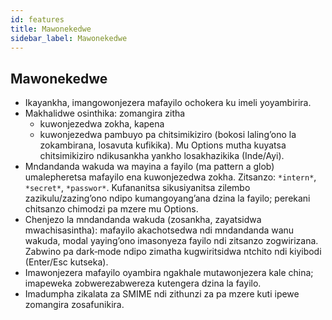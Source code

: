 ```yaml
---
id: features
title: Mawonekedwe
sidebar_label: Mawonekedwe
---
```


## Mawonekedwe

- Ikayankha, imangowonjezera mafayilo ochokera ku imeli yoyambirira.
- Makhalidwe osinthika: zomangira zitha
  - kuwonjezedwa zokha, kapena
  - kuwonjezedwa pambuyo pa chitsimikiziro (bokosi laling’ono la zokambirana, losavuta kufikika). Mu Options mutha kuyatsa chitsimikiziro ndikusankha yankho losakhazikika (Inde/Ayi).
- Mndandanda wakuda wa mayina a fayilo (ma pattern a glob) umalepheretsa mafayilo ena kuwonjezedwa zokha. Zitsanzo: `*intern*`, `*secret*`, `*passwor*`.
  Kufananitsa sikusiyanitsa zilembo zazikulu/zazing’ono ndipo kumangoyang’ana dzina la fayilo; perekani chitsanzo chimodzi pa mzere mu Options.
- Chenjezo la mndandanda wakuda (zosankha, zayatsidwa mwachisasintha): mafayilo akachotsedwa ndi mndandanda wanu wakuda, modal yaying’ono imasonyeza fayilo ndi zitsanzo zogwirizana. Zabwino pa dark‑mode ndipo zimatha kugwiritsidwa ntchito ndi kiyibodi (Enter/Esc kutseka).
- Imawonjezera mafayilo oyambira ngakhale mutawonjezera kale china; imapeweka zobwerezabwereza kutengera dzina la fayilo.
- Imadumpha zikalata za SMIME ndi zithunzi za pa mzere kuti ipewe zomangira zosafunikira.
